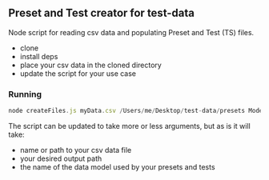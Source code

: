 ## Preset and Test creator for test-data

Node script for reading csv data and populating Preset and Test (TS) files.

- clone
- install deps
- place your csv data in the cloned directory
- update the script for your use case

### Running

```js
node createFiles.js myData.csv /Users/me/Desktop/test-data/presets ModelName
```

The script can be updated to take more or less arguments, but as is it will take:

- name or path to your csv data file
- your desired output path
- the name of the data model used by your presets and tests
